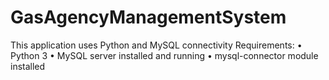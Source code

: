 # GasAgencyManagementSystem

This application uses Python and MySQL connectivity
Requirements:
• Python 3
• MySQL server installed and running 
• mysql-connector module installed

